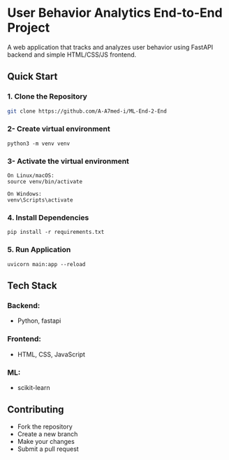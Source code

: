 # User Behavior Analytics End-to-End Project

A web application that tracks and analyzes user behavior using FastAPI backend and simple HTML/CSS/JS frontend.

## Quick Start

### 1. Clone the Repository
```bash
git clone https://github.com/A-A7med-i/ML-End-2-End
```
### 2- Create virtual environment
```
python3 -m venv venv 
```

### 3- Activate the virtual environment
```
On Linux/macOS:
source venv/bin/activate
```
```
On Windows:
venv\Scripts\activate
```

### 4. Install Dependencies
```
pip install -r requirements.txt
```

### 5. Run Application
```
uvicorn main:app --reload
```

## Tech Stack
### Backend:
- Python, fastapi
### Frontend:
- HTML, CSS, JavaScript
### ML: 
- scikit-learn

## Contributing
* Fork the repository
* Create a new branch
* Make your changes
* Submit a pull request